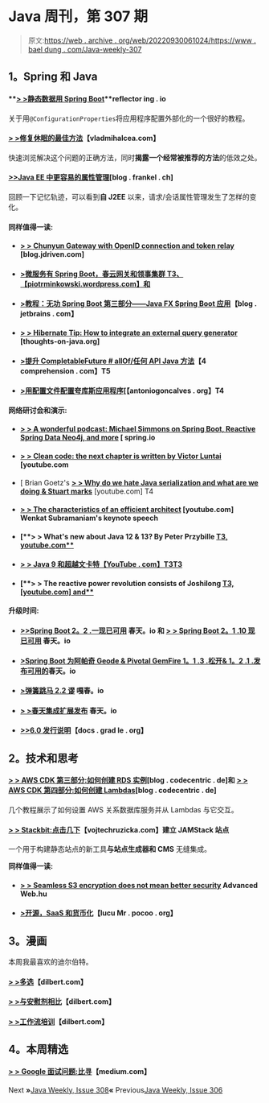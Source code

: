 # Java 周刊，第 307 期

> 原文:[https://web . archive . org/web/20220930061024/https://www . bael dung . com/Java-weekly-307](https://web.archive.org/web/20220930061024/https://www.baeldung.com/java-weekly-307)

## **1。Spring 和 Java**

#### **[> >静态数据用 Spring Boot](https://web.archive.org/web/20221128042339/https://reflectoring.io/spring-boot-static-data/)**reflector ing . io

关于用`@ConfigurationProperties`将应用程序配置外部化的一个很好的教程。

#### **[> >修复休眠的最佳方法](https://web.archive.org/web/20221128042339/https://vladmihalcea.com/hibernate-multiplebagfetchexception/)**【vladmihalcea.com】

快速浏览解决这个问题的正确方法，同时**揭露一个经常被推荐的方法**的低效之处。

#### **[>>Java EE 中更容易的属性管理](https://web.archive.org/web/20221128042339/https://blog.frankel.ch/easier-attribute-management-javaee/)**[blog . frankel . ch]

回顾一下记忆轨迹，可以看到**自 J2EE** 以来，请求/会话属性管理发生了怎样的变化。

#### **同样值得一读:**

*   #### [**> > Chunyun Gateway with OpenID connection and token relay**](https://web.archive.org/web/20221128042339/https://blog.jdriven.com/2019/11/spring-cloud-gateway-with-openid-connect-and-token-relay/) [blog.jdriven.com]

*   #### [**>微服务有 Spring Boot，春云网关和领事集群** T3、【piotrminkowski.wordpress.com】和](https://web.archive.org/web/20221128042339/https://piotrminkowski.wordpress.com/2019/11/06/microservices-with-spring-boot-spring-cloud-gateway-and-consul-cluster/amp/)

*   #### [**>教程：无功 Spring Boot 第三部分——Java FX Spring Boot 应用**](https://web.archive.org/web/20221128042339/https://blog.jetbrains.com/idea/2019/11/tutorial-reactive-spring-boot-a-javafx-spring-boot-application/)【blog . jetbrains . com】

*   #### [**> > Hibernate Tip: How to integrate an external query generator**](https://web.archive.org/web/20221128042339/https://thoughts-on-java.org/hibernate-tip-how-to-integrate-an-external-query-builder/) [thoughts-on-java.org]

*   #### [**>提升 CompletableFuture # allOf/任何 API Java 方法**](https://web.archive.org/web/20221128042339/https://4comprehension.com/improving-completablefutureallof-anyof-api-java-methods/)【4 comprehension . com】T5

*   #### [**>用配置文件配置夸库斯应用程序**](https://web.archive.org/web/20221128042339/https://antoniogoncalves.org/2019/11/07/configuring-a-quarkus-application-with-profiles/)[【antoniogoncalves . org】T4

**网络研讨会和演示:**

*   #### [**> > A wonderful podcast: Michael Simmons on Spring Boot, Reactive Spring Data Neo4j, and more**](https://web.archive.org/web/20221128042339/https://spring.io/blog/2019/11/07/a-bootiful-podcast-michael-simons-on-spring-boot-reactive-spring-data-neo4j-and-more) [ spring.io

*   #### [**> > Clean code: the next chapter is written by Victor Luntai**](https://web.archive.org/web/20221128042339/https://www.youtube.com/watch?v=wY_CUkU1zfw) [youtube.com

*   [ Brian Goetz's [**> > Why do we hate Java serialization and what are we doing & Stuart marks**](https://web.archive.org/web/20221128042339/https://www.youtube.com/watch?v=dOgfWXw9VrI) [youtube.com] T4
*   #### [**> > The characteristics of an efficient architect**](https://web.archive.org/web/20221128042339/https://www.youtube.com/watch?v=QeKheNfO3Yg) [youtube.com] Wenkat Subramaniam's keynote speech

*   #### [**> > What's new about Java 12 & 13? By Peter Przybille [ T3, youtube.com**](https://web.archive.org/web/20221128042339/https://www.youtube.com/watch?v=UhtgxxDa-BQ)

*   #### [**> > Java 9 和超越文卡特【YouTube . com】T3T3**](https://web.archive.org/web/20221128042339/https://www.youtube.com/watch?v=oRcOiGWK9Ts)

*   #### [**> > The reactive power revolution consists of Joshilong [ T3, [youtube.com] and**](https://web.archive.org/web/20221128042339/https://www.youtube.com/watch?v=4-vEW8Ck_6g)

**升级时间:**

*   #### [**>>Spring Boot 2。2 .一现已可用**](https://web.archive.org/web/20221128042339/https://spring.io/blog/2019/11/07/spring-boot-2-2-1-available-now) 春天。io 和 **[> > Spring Boot 2。1 .10 现已可用](https://web.archive.org/web/20221128042339/https://spring.io/blog/2019/11/06/spring-boot-2-1-10-available-now)** 春天。io

*   #### [**>Spring Boot 为阿帕奇 Geode & Pivotal GemFire 1。1 .3 .松开& 1。2 .1 .发布可用的**](https://web.archive.org/web/20221128042339/https://spring.io/blog/2019/11/11/spring-boot-for-apache-geode-pivotal-gemfire-1-1-3-release-1-2-1-release-available)春天。io

*   #### [**>弹簧跳马 2.2 谬**](https://web.archive.org/web/20221128042339/https://spring.io/blog/2019/11/07/spring-vault-2-2-goes-ga) 嘎春。io

*   #### [**> >春天集成扩展发布**](https://web.archive.org/web/20221128042339/https://spring.io/blog/2019/11/06/spring-integration-extensions-releases) 春天。io

*   #### [**>>6.0 发行说明**](https://web.archive.org/web/20221128042339/https://docs.gradle.org/6.0/release-notes.html)【docs . grad le . org】

## **2。技术和思考**

#### **[> > AWS CDK 第三部分:如何创建 RDS 实例](https://web.archive.org/web/20221128042339/https://blog.codecentric.de/en/2019/11/aws-cdk-part-3-how-to-create-an-rds-instance/)**[blog . codecentric . de]和 [**> > AWS CDK 第四部分:如何创建 Lambdas**](https://web.archive.org/web/20221128042339/https://blog.codecentric.de/en/2019/11/aws-cdk-part-4-create-lambdas/)[blog . codecentric . de]

几个教程展示了如何设置 AWS 关系数据库服务并从 Lambdas 与它交互。

#### **[> > Stackbit:点击几下](https://web.archive.org/web/20221128042339/https://www.vojtechruzicka.com/stackbit/)**【vojtechruzicka.com】建立 JAMStack 站点

一个用于构建静态站点的新工具**与站点生成器和 CMS** 无缝集成。

**同样值得一读:**

*   #### **[> > Seamless S3 encryption does not mean better security](https://web.archive.org/web/20221128042339/https://advancedweb.hu/2019/11/05/sse-s3/)** Advanced Web.hu

*   #### [**>开源，SaaS 和货币化**](https://web.archive.org/web/20221128042339/http://lucumr.pocoo.org/2019/11/4/open-source-and-saas/)【lucu Mr . pocoo . org】

## **3。漫画**

本周我最喜欢的迪尔伯特。

#### **[> >多选](https://web.archive.org/web/20221128042339/https://dilbert.com/strip/2019-11-02)**【dilbert.com】

#### **[> >与安慰剂相比](https://web.archive.org/web/20221128042339/https://dilbert.com/strip/2019-11-08)**【dilbert.com】

#### **[> >工作流培训](https://web.archive.org/web/20221128042339/https://dilbert.com/strip/2019-11-12)**【dilbert.com】

## **4。本周精选**

#### **[> > Google 面试问题:比寻](https://web.archive.org/web/20221128042339/https://medium.com/@alexgolec/google-interview-problems-ratio-finder-d7aa8bf201e3)**【medium.com】

Next **»**[Java Weekly, Issue 308](/web/20221128042339/https://www.baeldung.com/java-weekly-308)**«** Previous[Java Weekly, Issue 306](/web/20221128042339/https://www.baeldung.com/java-weekly-306)
